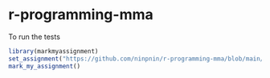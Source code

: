 # r-programming-mma

To run the tests 

```R
library(markmyassignment)
set_assignment("https://github.com/ninpnin/r-programming-mma/blob/main/assignment2.yml") # for assignment 2
mark_my_assignment()
```
